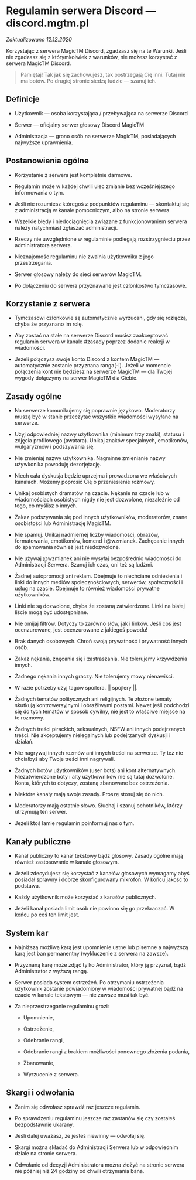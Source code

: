 # Regulamin serwera Discord — discord.mgtm.pl

_Zaktualizowano 12.12.2020_

Korzystając z serwera MagicTM Discord, zgadzasz się na te Warunki. Jeśli nie zgadzasz się z którymkolwiek z warunków, nie możesz korzystać z serwera MagicTM Discord.

> Pamiętaj! Tak jak się zachowujesz, tak postrzegają Cię inni. Tutaj nie ma botów. Po drugiej stronie siedzą ludzie — szanuj ich.

## Definicje

- Użytkownik — osoba korzystająca / przebywająca na serwerze Discord

- Serwer — oficjalny serwer głosowy Discord MagicTM

- Administracja — grono osób na serwerze MagicTM, posiadających najwyższe uprawnienia.

## Postanowienia ogólne

- Korzystanie z serwera jest kompletnie darmowe.

- Regulamin może w każdej chwili ulec zmianie bez wcześniejszego informowania o tym.

- Jeśli nie rozumiesz któregoś z podpunktów regulaminu — skontaktuj się z administracją w kanale pomocniczym, albo na stronie serwera.

- Wszelkie błędy i niedociągnięcia związane z funkcjonowaniem serwera należy natychmiast zgłaszać administracji.

- Rzeczy nie uwzględnione w regulaminie podlegają rozstrzygnieciu przez administratora serwera.

- Nieznajomośc regulaminu nie zwalnia użytkownika z jego przestrzegania.

- Serwer głosowy należy do sieci serwerów MagicTM.

- Po dołączeniu do serwera przyznawane jest członkostwo tymczasowe.

## Korzystanie z serwera

- Tymczasowi członkowie są automatycznie wyrzucani, gdy się rozłączą, chyba że przyznano im rolę.

- Aby zostać na stałe na serwerze Discord musisz zaakceptować regulamin serwera w kanale #zasady poprzez dodanie reakcji w wiadomości.

- Jeżeli połączysz swoje konto Discord z kontem MagicTM — automatycznie zostanie przyznana ranga(-i). Jeżeli w momencie połączenia kont nie będziesz na serwerze MagicTM — dla Twojej wygody dołączymy na serwer MagicTM dla Ciebie.

## Zasady ogólne

- Na serwerze komunikujemy się poprawnie językowo. Moderatorzy muszą być w stanie przeczytać wszystkie wiadomości wysyłane na serwerze.

- Użyj odpowiedniej nazwy użytkownika (minimum trzy znaki), statusu i zdjęcia profilowego (awatara). Unikaj znaków specjalnych, emotikonów, wulgaryzmów i podszywania się.

- Nie zmieniaj nazwy użytkownika. Nagminne zmienianie nazwy używkonika powoduję dezorjętację.

- Niech cała dyskusja będzie uprzejma i prowadzona we właściwych kanałach. Możemy poprosić Cię o przeniesienie rozmowy.

- Unikaj osobistych dramatów na czacie. Nękanie na czacie lub w wiadomościach osobistych nigdy nie jest dozwolone, niezależnie od tego, co myślisz o innych.

- Zakaz podszywania się pod innych użytkowników, moderatorów, znane osobistości lub Administrację MagicTM.

- Nie spamuj. Unikaj nadmiernej liczby wiadomości, obrazów, formatowania, emotikonów, komend i @wzmianek. Zachęcanie innych do spamowania również jest niedozwolone.

- Nie używaj @wzmianek ani nie wysyłaj bezpośrednio wiadomości do Administracji Serwera. Szanuj ich czas, oni też są ludźmi.

- Żadnej autopromocji ani reklam. Obejmuje to niechciane odniesienia i linki do innych mediów społecznościowych, serwerów, społeczności i usług na czacie. Obejmuje to również wiadomości prywatne użytkowników.

- Linki nie są dozwolone, chyba że zostaną zatwierdzone. Linki na białej liście mogą być udostępniane.

- Nie omijaj filtrów. Dotyczy to zarówno słów, jak i linków. Jeśli coś jest ocenzurowane, jest ocenzurowane z jakiegoś powodu!

- Brak danych osobowych. Chroń swoją prywatność i prywatność innych osób.

- Zakaz nękania, znęcania się i zastraszania. Nie tolerujemy krzywdzenia innych.

- Żadnego nękania innych graczy. Nie tolerujemy mowy nienawiści.

- W razie potrzeby użyj tagów spoilera. || spojlery ||.

- Żadnych tematów politycznych ani religijnych. Te złożone tematy skutkują kontrowersyjnymi i obraźliwymi postami. Nawet jeśli podchodzi się do tych tematów w sposób cywilny, nie jest to właściwe miejsce na te rozmowy.

- Żadnych treści pirackich, seksualnych, NSFW ani innych podejrzanych treści. Nie akceptujemy nielegalnych lub podejrzanych dyskusji i działań.

- Nie nagrywaj innych rozmów ani innych treści na serwerze. Ty też nie chciałbyś aby Twoje treści inni nagrywali.

- Żadnych botów użytkowników (user bots) ani kont alternatywnych. Niezatwierdzone boty i alty użytkowników nie są tutaj dozwolone. Konta, których to dotyczy, zostaną zbanowane bez ostrzeżenia.

- Niektóre kanały mają swoje zasady. Proszę stosuj się do nich.

- Moderatorzy mają ostatnie słowo. Słuchaj i szanuj ochotników, którzy utrzymują ten serwer.

- Jeżeli ktoś łamie regulamin poinformuj nas o tym.

## Kanały publiczne

- Kanał publiczny to kanał tekstowy bądź głosowy. Zasady ogólne mają również zastosowanie w kanale głosowym.

- Jeżeli zdecydujesz się korzystać z kanałów głosowych wymagamy abyś posiadał sprawny i dobrze skonfigurowany mikrofon. W końcu jakość to podstawa.

- Każdy użytkownik może korzystać z kanałów publicznych.

- Jeżeli kanał posiada limit osób nie powinno się go przekraczać. W końcu po coś ten limit jest.

## System kar

- Najniższą możliwą karą jest upomnienie ustne lub pisemne a najwyższą karą jest ban permanentny (wykluczenie z serwera na zawsze).

- Przyznaną karę może zdjąć tylko Administrator, który ją przyznał, bądź Administrator z wyższą rangą.

- Serwer posiada system ostrzeżeń. Po otrzymaniu ostrzeżenia użytkownik zostanie powiadomiony w wiadomości prywatnej bądź na czacie w kanale tekstowym — nie zawsze musi tak być.

- Za nieprzestrzeganie regulaminu grozi:

  - Upomnienie,

  - Ostrzeżenie,

  - Odebranie rangi,

  - Odebranie rangi z brakiem możliwości ponownego złożenia podania,

  - Zbanowanie,

  - Wyrzucenie z serwera.

## Skargi i odwołania

- Zanim się odwołasz sprawdź raz jeszcze regulamin.

- Po sprawdzeniu regulaminu jeszcze raz zastanów się czy zostałeś bezpodstawnie ukarany.

- Jeśli dalej uważasz, że jesteś niewinny — odwołaj się.

- Skargi można składać do Administracji Serwera lub w odpowiednim dziale na stronie serwera.

- Odwołanie od decyzji Administratora można złożyć na stronie serwera nie później niż 24 godziny od chwili otrzymania bana.

